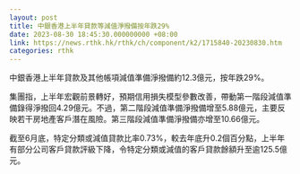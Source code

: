 ```yaml
---
layout: post
title: 中銀香港上半年貸款等減值淨撥備按年跌29%
date: 2023-08-30 18:45:30.000000000 +08:00
link: https://news.rthk.hk/rthk/ch/component/k2/1715840-20230830.htm
categories: rthk
---
```


中銀香港上半年貸款及其他帳項減值準備淨撥備約12.3億元，按年跌29%。

集團指，上半年宏觀前景轉好，預期信用損失模型參數改善，帶動第一階段減值準備錄得淨撥回4.29億元。不過，第二階段減值準備淨撥備增至5.88億元，主要反映若干房地產客戶潛在風險。第三階段減值準備淨撥備亦增至10.66億元。

截至6月底，特定分類或減值貸款比率0.73%，較去年底升0.2個百分點，上半年有部分公司客戶貸款評級下降，令特定分類或減值的客戶貸款餘額升至逾125.5億元。
